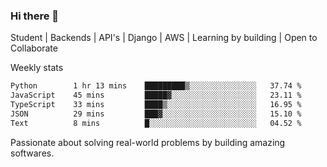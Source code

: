 ### Hi there 👋 

Student | Backends | API's | Django | AWS |  Learning by building | Open to Collaborate

Weekly stats
<!--START_SECTION:waka-->

```txt
Python        1 hr 13 mins    █████████▒░░░░░░░░░░░░░░░   37.74 %
JavaScript    45 mins         █████▓░░░░░░░░░░░░░░░░░░░   23.11 %
TypeScript    33 mins         ████▒░░░░░░░░░░░░░░░░░░░░   16.95 %
JSON          29 mins         ███▓░░░░░░░░░░░░░░░░░░░░░   15.10 %
Text          8 mins          █░░░░░░░░░░░░░░░░░░░░░░░░   04.52 %
```

<!--END_SECTION:waka-->


Passionate about solving real-world problems by building amazing softwares.
